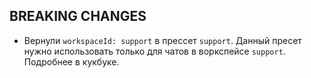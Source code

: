 ## BREAKING CHANGES
* Вернули `workspaceId: support` в прессет `support`. Данный пресет нужно использовать только для чатов в воркспейсе `support`. Подробнее в кукбуке.
